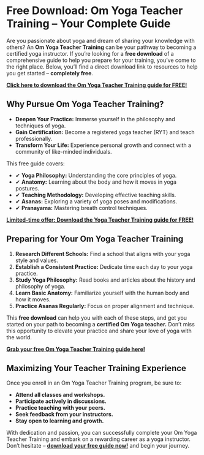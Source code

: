 # Free Download: Om Yoga Teacher Training – Your Complete Guide

Are you passionate about yoga and dream of sharing your knowledge with others? An **Om Yoga Teacher Training** can be your pathway to becoming a certified yoga instructor. If you’re looking for a **free download** of a comprehensive guide to help you prepare for your training, you’ve come to the right place. Below, you’ll find a direct download link to resources to help you get started – **completely free**.

[**Click here to download the Om Yoga Teacher Training guide for FREE!**](https://udemywork.com/om-yoga-teacher-training)

## Why Pursue Om Yoga Teacher Training?

*   **Deepen Your Practice:** Immerse yourself in the philosophy and techniques of yoga.
*   **Gain Certification:** Become a registered yoga teacher (RYT) and teach professionally.
*   **Transform Your Life:** Experience personal growth and connect with a community of like-minded individuals.

This free guide covers:

*   ✔ **Yoga Philosophy:** Understanding the core principles of yoga.
*   ✔ **Anatomy:** Learning about the body and how it moves in yoga postures.
*   ✔ **Teaching Methodology:** Developing effective teaching skills.
*   ✔ **Asanas:** Exploring a variety of yoga poses and modifications.
*   ✔ **Pranayama:** Mastering breath control techniques.

[**Limited-time offer: Download the Yoga Teacher Training guide for FREE!**](https://udemywork.com/om-yoga-teacher-training)

## Preparing for Your Om Yoga Teacher Training

1.  **Research Different Schools:** Find a school that aligns with your yoga style and values.
2.  **Establish a Consistent Practice:** Dedicate time each day to your yoga practice.
3.  **Study Yoga Philosophy:** Read books and articles about the history and philosophy of yoga.
4.  **Learn Basic Anatomy:** Familiarize yourself with the human body and how it moves.
5.  **Practice Asanas Regularly:** Focus on proper alignment and technique.

This **free download** can help you with each of these steps, and get you started on your path to becoming a **certified Om Yoga teacher.** Don’t miss this opportunity to elevate your practice and share your love of yoga with the world.

[**Grab your free Om Yoga Teacher Training guide here!**](https://udemywork.com/om-yoga-teacher-training)

## Maximizing Your Teacher Training Experience

Once you enroll in an Om Yoga Teacher Training program, be sure to:

*   **Attend all classes and workshops.**
*   **Participate actively in discussions.**
*   **Practice teaching with your peers.**
*   **Seek feedback from your instructors.**
*   **Stay open to learning and growth.**

With dedication and passion, you can successfully complete your Om Yoga Teacher Training and embark on a rewarding career as a yoga instructor. Don’t hesitate – **[download your free guide now!](https://udemywork.com/om-yoga-teacher-training)** and begin your journey.
